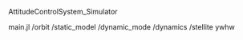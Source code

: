 AttitudeControlSystem_Simulator

main.jl
  /orbit
  /static_model
  /dynamic_mode
  /dynamics
  /stellite
  ywhw
